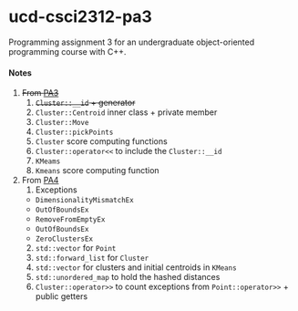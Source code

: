 # ucd-csci2312-pa3
Programming assignment 3 for an undergraduate object-oriented programming course with C++.

#### Notes
1. ~~From [PA3](https://ucdenver.instructure.com/courses/327553/pages/programming-assignment-3)~~
   1. ~~`Cluster::__id` + generator~~
   2. `Cluster::Centroid` inner class + private member
   3. `Cluster::Move`
   4. `Cluster::pickPoints`
   5. `Cluster` score computing functions
   6. `Cluster::operator<<` to include the `Cluster::__id`
   7. `KMeams`
   8. `Kmeans` score computing function
2. From [PA4](https://ucdenver.instructure.com/courses/327552/pages/programming-assignment-4)
   1. Exceptions
     * `DimensionalityMismatchEx`
     * `OutOfBoundsEx`
     * `RemoveFromEmptyEx`
     * `OutOfBoundsEx`
     * `ZeroClustersEx`
   2. `std::vector` for `Point`
   3. `std::forward_list` for `Cluster`
   4. `std::vector` for clusters and initial centroids in `KMeans`
   5. `std::unordered_map` to hold the hashed distances
   6. `Cluster::operator>>` to count exceptions from `Point::operator>>` + public getters
   
